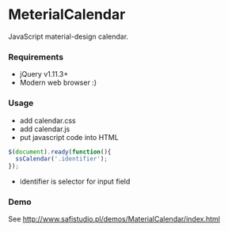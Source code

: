# MeterialCalendar
JavaScript material-design calendar.

### Requirements
- jQuery v1.11.3+
- Modern web browser :)

### Usage
- add calendar.css
- add calendar.js
- put javascript code into HTML
```javascript
$(document).ready(function(){
  ssCalendar('.identifier');
});
```
- identifier is selector for input field

### Demo
See http://www.safistudio.pl/demos/MaterialCalendar/index.html
